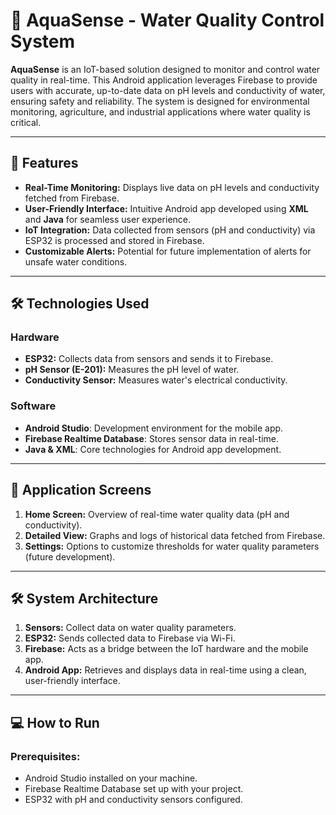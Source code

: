 # 🌊 AquaSense - Water Quality Control System  

**AquaSense** is an IoT-based solution designed to monitor and control water quality in real-time. This Android application leverages Firebase to provide users with accurate, up-to-date data on pH levels and conductivity of water, ensuring safety and reliability. The system is designed for environmental monitoring, agriculture, and industrial applications where water quality is critical.  

---

## 🚀 Features  
- **Real-Time Monitoring:** Displays live data on pH levels and conductivity fetched from Firebase.  
- **User-Friendly Interface:** Intuitive Android app developed using **XML** and **Java** for seamless user experience.  
- **IoT Integration:** Data collected from sensors (pH and conductivity) via ESP32 is processed and stored in Firebase.  
- **Customizable Alerts:** Potential for future implementation of alerts for unsafe water conditions.  

---

## 🛠️ Technologies Used  

### **Hardware**  
- **ESP32:** Collects data from sensors and sends it to Firebase.  
- **pH Sensor (E-201):** Measures the pH level of water.  
- **Conductivity Sensor:** Measures water's electrical conductivity.  

### **Software**  
- **Android Studio**: Development environment for the mobile app.  
- **Firebase Realtime Database**: Stores sensor data in real-time.  
- **Java & XML**: Core technologies for Android app development.  

---

## 📱 Application Screens  

1. **Home Screen:** Overview of real-time water quality data (pH and conductivity).  
2. **Detailed View:** Graphs and logs of historical data fetched from Firebase.  
3. **Settings:** Options to customize thresholds for water quality parameters (future development).  

---

## 🛠️ System Architecture  

1. **Sensors:** Collect data on water quality parameters.  
2. **ESP32:** Sends collected data to Firebase via Wi-Fi.  
3. **Firebase:** Acts as a bridge between the IoT hardware and the mobile app.  
4. **Android App:** Retrieves and displays data in real-time using a clean, user-friendly interface.  

---

## 💻 How to Run  

### Prerequisites:  
- Android Studio installed on your machine.  
- Firebase Realtime Database set up with your project.  
- ESP32 with pH and conductivity sensors configured.  

